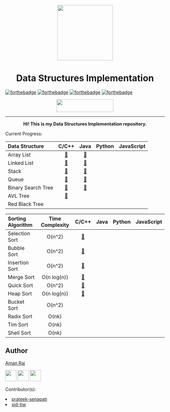 <p align="center"><img src="https://image.flaticon.com/icons/svg/302/302389.svg" align="center" width="175"></p>
<h1 align="center">Data Structures Implementation</h1>

[![forthebadge](https://forthebadge.com/images/badges/made-with-c-plus-plus.svg)](https://forthebadge.com)
[![forthebadge](https://forthebadge.com/images/badges/made-with-java.svg)](https://forthebadge.com)
[![forthebadge](https://forthebadge.com/images/badges/made-with-python.svg)](https://forthebadge.com)
[![forthebadge](https://forthebadge.com/images/badges/made-with-javascript.svg)](https://forthebadge.com)
<p align="center">
  <img width="180" height="40" src="https://forthebadge.com/images/badges/built-with-love.svg">
</p>
<hr>
<p align="center"><b>Hi! This is my Data Structures Implementation repository.</b>
</p>


Current Progress:


| Data Structure | C/C++ | Java | Python | JavaScript |
|:--------------|:----------------:|:----------------:|:----------------:|:-----------------:|
| Array List |   [📜](https://github.com/AmanRaj1608/DS-Implementation/tree/master/C%2B%2B/ArrayList)     |   [📜](https://github.com/AmanRaj1608/DS-Implementation/tree/master/Java/1_ArrayList)    |            |             |
| Linked List |     [📜](https://github.com/AmanRaj1608/DSA-Implementation/tree/master/C%2B%2B)       |   [📜](https://github.com/AmanRaj1608/DS-Implementation/tree/master/Java/2_LinkedList)     |            |             |
| Stack |        [📜](https://github.com/AmanRaj1608/DSA-Implementation/tree/master/C%2B%2B)          |    [📜](https://github.com/AmanRaj1608/DS-Implementation/tree/master/Java/3_Stack)   |            |             |
| Queue |       [📜](https://github.com/AmanRaj1608/DSA-Implementation/tree/master/C%2B%2B)           |    [📜](https://github.com/AmanRaj1608/DS-Implementation/tree/master/Java/4_Queue)    |            |             |
| Binary Search Tree |  [📜](https://github.com/AmanRaj1608/DSA-Implementation/tree/master/C%2B%2B)   |    [📜](https://github.com/AmanRaj1608/DS-Implementation/tree/master/Java/5_BST)      |            |             |
| AVL Tree |  [📜](https://github.com/AmanRaj1608/DSA-Implementation/tree/master/C%2B%2B)    |  |  |
| Red Black Tree |  |  |  |



| Sorting Algorithm | Time Complexity |C/C++ | Java | Python | JavaScript |
|:--------------|:----------------:|:----------------:|:----------------:|:-----------------:|:-----------------:|
| Selection Sort | O(n^2)      | [📜](https://github.com/AmanRaj1608/DS-Implementation/blob/master/C%2B%2B/Sorting/SelectionSort.cpp) |    |      |     |
| Bubble Sort    | O(n^2)      | [📜](https://github.com/AmanRaj1608/DS-Implementation/blob/master/C%2B%2B/Sorting/BubbleSort.cpp) |    |            |      |
| Insertion Sort | O(n^2)      | [📜](https://github.com/AmanRaj1608/DS-Implementation/blob/master/C%2B%2B/Sorting/InserionSort.cpp) |    |            |             |
| Merge Sort     | O(n log(n)) | [📜](https://github.com/AmanRaj1608/DS-Implementation/blob/master/C%2B%2B/Sorting/MergeSort.cpp) |    |  |  |
| Quick Sort     | O(n^2)      | [📜](https://github.com/AmanRaj1608/DS-Implementation/blob/master/C%2B%2B/Sorting/QuickSort.cpp) |    |            |             |
| Heap Sort      | O(n log(n)) | [📜](https://github.com/AmanRaj1608/DSA-Implementation/blob/master/C%2B%2B/max-heap.cpp) |    |            |             |
| Bucket Sort    | O(n^2)      |        |     |  | |
| Radix Sort     | O(nk)       |        |     |  | |
| Tim Sort       | O(nk)       |        |     |  | |
| Shell Sort     | O(nk)       |        |     |  | |


## Author

[Aman Raj](https://github.com/amanraj1608)

[<img src="https://image.flaticon.com/icons/svg/174/174857.svg" width="35" padding="30">](https://linkedin.com/in/amanraj1608)
[<img src="https://image.flaticon.com/icons/svg/174/174855.svg" width="35" padding="30">](https://www.instagram.com/amanraj1608/)
[<img src="https://image.flaticon.com/icons/svg/733/733579.svg" width="35" padding="30">](https://twitter.com/amanraj1608)

Contributor(s): 
    <li> [prateek-senapati](https://github.com/prateek-senapati)
    <li> [sid-tiw](https://github.com/sid-tiw)
